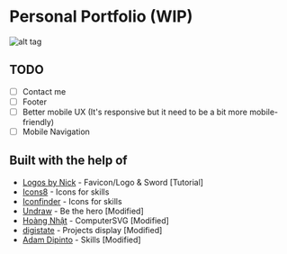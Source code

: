 # Personal Portfolio (WIP)

![alt tag](https://i.imgur.com/f1Lr7FV.png)

## TODO

- [ ] Contact me
- [ ] Footer
- [ ] Better mobile UX (It's responsive but it need to be a bit more mobile-friendly)
- [ ] Mobile Navigation

## Built with the help of

* [Logos by Nick](https://www.youtube.com/watch?v=wAlTmgkV-SA) - Favicon/Logo & Sword [Tutorial]
* [Icons8](https://icons8.com/) - Icons for skills
* [Iconfinder](https://www.iconfinder.com/) - Icons for skills
* [Undraw](https://undraw.co/) - Be the hero [Modified]
* [Hoàng Nhật](https://codepen.io/thiennhat/pen/BNByzJ) - ComputerSVG [Modified]
* [digistate](https://codepen.io/digistate/pen/aEqzBB) - Projects display [Modified]
* [Adam Dipinto](https://codepen.io/AdamDipinto/pen/JjPmxPe) - Skills [Modified]
